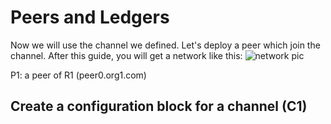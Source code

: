 # Peers and Ledgers

Now we will use the channel we defined. Let's deploy a peer which join the channel.
After this guide, you will get a network like this:
![network pic](https://hyperledger-fabric.readthedocs.io/en/release-1.3/_images/network.diagram.5.png "Target network - 05")

P1: a peer of R1 (peer0.org1.com)

## Create a configuration block for a channel (C1)

